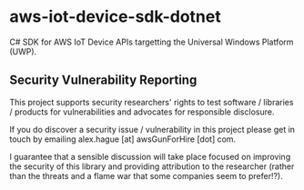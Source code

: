 # aws-iot-device-sdk-dotnet
C# SDK for AWS IoT Device APIs targetting the Universal Windows Platform (UWP).

## Security Vulnerability Reporting
This project supports security researchers' rights to test software / libraries / products for vulnerabilities and advocates for responsible disclosure. 

If you do discover a security issue / vulnerability in this project please get in touch by emailing alex.hague [at] awsGunForHire [dot] com. 

I guarantee that a sensible discussion will take place focused on improving the security of this library and providing attribution to the researcher (rather than the threats and a flame war that some companies seem to prefer!?).
